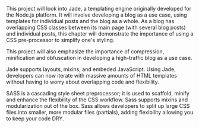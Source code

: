 This project will look into Jade, a templating engine originally developed for the Node.js platform. It will involve developing
a blog as a use case, using templates for individual posts and the blog as a whole. As a blog has overlapping CSS classes
between its main page (with several blog posts) and individual posts, this chapter will demonstrate the importance of using a
CSS pre-processor to simplify one's styling.

This project will also emphasize the importance of compression, minification and obfuscation in developing a high-traffic blog
as a use case.

Jade supports layouts, mixins, and embeded JavaScript. Using Jade, developers can now iterate with massive amounts of HTML
templates without having to worry about overlapping code and flexibility.

SASS is a cascading style sheet preprocessor; it is used to scaffold, minify and enhance the flexibility of the CSS workflow. Sass
supports mixins and modularization out of the box. Sass allows developers to split up large CSS files into smaller, more modular
files (partials), adding flexibility allowing you to keep your code DRY.
